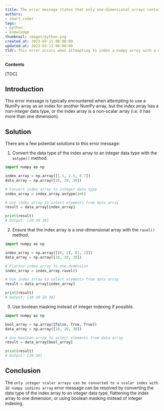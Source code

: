 ```yaml
---
title: The error message states that only one-dimensional arrays containing integer values can be used as scalar indices in numpy
authors:
- smart_coder
tags:
- python
- knowledge
thumbnail: images/python.png
created_at: 2023-03-11 00:00:00
updated_at: 2023-03-11 00:00:00
tldr: This error occurs when attempting to index a numpy array with a non-integer or multi-dimensional index array.
---
```


**Contents**

[TOC]

Introduction
---
This error message is typically encountered when attempting to use a NumPy array as an index for another NumPy array, but the index array has a non-integer data type, or the index array is a non-scalar array (i.e. it has more than one dimension). 

Solution
---
There are a few potential solutions to this error message: 

1. Convert the data type of the index array to an integer data type with the `astype()` method.

```python
import numpy as np

index_array = np.array([1.5, 2.3, 0.7])
data_array = np.array([10, 20, 30])

# Convert index array to integer data type
index_array = index_array.astype(int)

# Use index array to select elements from data array
result = data_array[index_array]

print(result)
# Output: [20 30 10]
```

2. Ensure that the index array is a one-dimensional array with the `ravel()` method.

```python
import numpy as np

index_array = np.array([[0, 2], [1, 2]])
data_array = np.array([10, 20, 30])

# Flatten index array to one dimension
index_array = index_array.ravel()

# Use index array to select elements from data array
result = data_array[index_array]

print(result)
# Output: [10 30 20 30]
```

3. Use boolean masking instead of integer indexing if possible.

```python
import numpy as np

bool_array = np.array([False, True, True])
data_array = np.array([10, 20, 30])

# Use boolean array to select elements from data array
result = data_array[bool_array]

print(result)
# Output: [20 30]
```

Conclusion
---
The `only integer scalar arrays can be converted to a scalar index with 1D numpy indices array` error message can be resolved by converting the data type of the index array to an integer data type, flattening the index array to one dimension, or using boolean masking instead of integer indexing.

